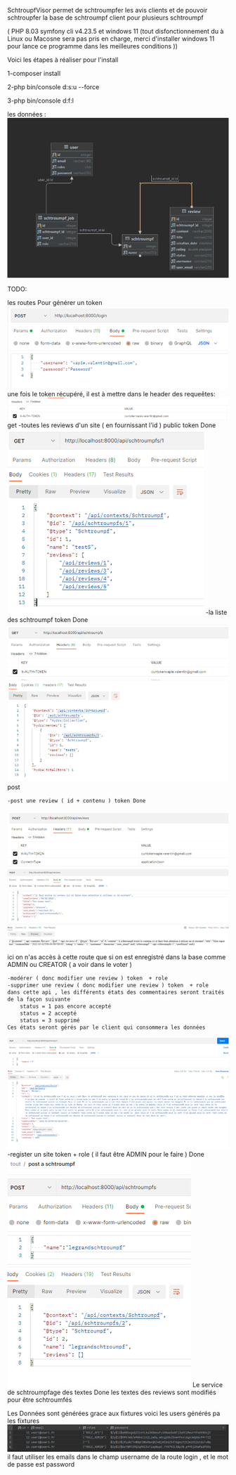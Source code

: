 SchtroupfVisor permet de schtroumpfer les avis clients et de pouvoir schtroupfer la base de schtroumpf client pour plusieurs schtroumpf

( PHP 8.03 symfony cli v4.23.5 et windows 11 (tout disfonctionnement du à Linux ou Macosne sera pas pris en charge, merci d'installer windows 11 pour lance ce programme dans les meilleures conditions ))

Voici les étapes à réaliser pour l'install

1-composer install

2-php bin/console d:s:u --force

3-php bin/console d:f:l







les données : ![img.png](img.png)



TODO: 

les routes
Pour générer un token ![img_1.png](img_1.png)
une fois le token récupéré, il est à mettre dans le header des requeêtes:
![img_2.png](img_2.png)
get
     -toutes les reviews d'un site ( en fournissant l'id ) public token Done
   ![img_3.png](img_3.png)
    -la liste des schtroumpf token Done
![img_4.png](img_4.png)
post

    -post une review ( id + contenu ) token Done
![img_5.png](img_5.png)
![img_6.png](img_6.png)
ici on n'as accès à cette route que si on est enregistré dans la base comme ADMIN ou CREATOR ( a voir dans le voter )
	
    -modérer ( donc modifier une review ) token  + role
    -supprimer une review ( donc modifier une review ) token  + role 
	dans cette api , les différents états des commentaires seront traités de la façon suivante 
        status = 1 pas encore accepté
        status = 2 accepté 
        status = 3 supprimé 
    Ces états seront gérés par le client qui consommera les données 
![img_7.png](img_7.png)
    -register un site token + role ( il faut être ADMIN pour le faire ) Done
![img_8.png](img_8.png)
Le service de schtroumpfage des textes Done les textes des reviews sont modifiés pour être schtroumfés

Les Données sont générées grace aux fixtures 
voici les users générés pa les fixtures
![img_9.png](img_9.png)
il faut utiliser les emails dans le champ username de la route login , et le mot de passe est password